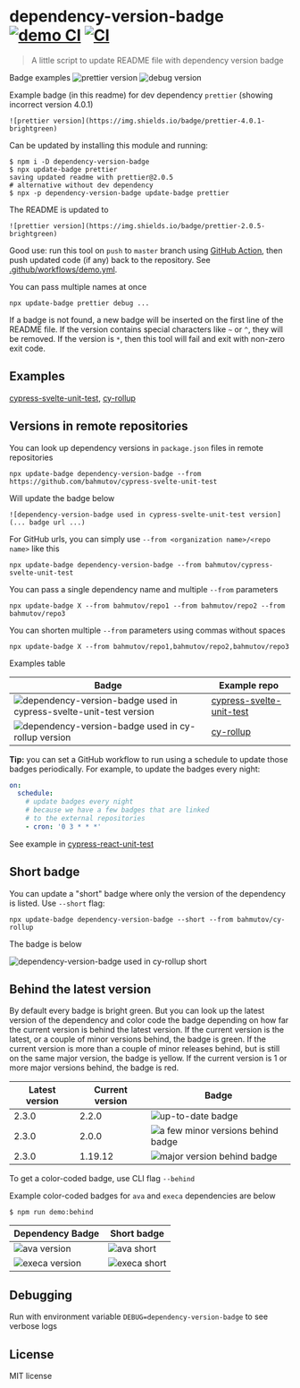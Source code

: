 # dependency-version-badge [![demo CI][demo image]][demo url] [![CI][ci image]][ci url]

> A little script to update README file with dependency version badge

Badge examples ![prettier version](https://img.shields.io/badge/prettier-2.0.5-brightgreen) ![debug version](https://img.shields.io/badge/debug-4.1.1-brightgreen)

Example badge (in this readme) for dev dependency `prettier` (showing incorrect version 4.0.1)

    ![prettier version](https://img.shields.io/badge/prettier-4.0.1-brightgreen)

Can be updated by installing this module and running:

```shell
$ npm i -D dependency-version-badge
$ npx update-badge prettier
saving updated readme with prettier@2.0.5
# alternative without dev dependency
$ npx -p dependency-version-badge update-badge prettier
```

The README is updated to

    ![prettier version](https://img.shields.io/badge/prettier-2.0.5-brightgreen)

Good use: run this tool on `push` to `master` branch using [GitHub Action](https://glebbahmutov.com/blog/trying-github-actions/), then push updated code (if any) back to the repository. See [.github/workflows/demo.yml](.github/workflows/demo.yml).

You can pass multiple names at once

```shell
npx update-badge prettier debug ...
```

If a badge is not found, a new badge will be inserted on the first line of the README file. If the version contains special characters like `~` or `^`, they will be removed. If the version is `*`, then this tool will fail and exit with non-zero exit code.

## Examples

[cypress-svelte-unit-test](https://github.com/bahmutov/cypress-svelte-unit-test), [cy-rollup](https://github.com/bahmutov/cy-rollup)

## Versions in remote repositories

You can look up dependency versions in `package.json` files in remote repositories

```
npx update-badge dependency-version-badge --from https://github.com/bahmutov/cypress-svelte-unit-test
```

Will update the badge below

```
![dependency-version-badge used in cypress-svelte-unit-test version](... badge url ...)
```

For GitHub urls, you can simply use `--from <organization name>/<repo name>` like this

```
npx update-badge dependency-version-badge --from bahmutov/cypress-svelte-unit-test
```

You can pass a single dependency name and multiple `--from` parameters

```
npx update-badge X --from bahmutov/repo1 --from bahmutov/repo2 --from bahmutov/repo3
```

You can shorten multiple `--from` parameters using commas without spaces

```
npx update-badge X --from bahmutov/repo1,bahmutov/repo2,bahmutov/repo3
```

Examples table

<!-- prettier-ignore-start -->
Badge | Example repo
--- | ---
![dependency-version-badge used in cypress-svelte-unit-test version](https://img.shields.io/badge/dependency--version--badge-1.7.0-brightgreen) | [cypress-svelte-unit-test](https://github.com/bahmutov/cypress-svelte-unit-test)
![dependency-version-badge used in cy-rollup version](https://img.shields.io/badge/dependency--version--badge-1.2.0-brightgreen) | [cy-rollup](https://github.com/bahmutov/cy-rollup)
<!-- prettier-ignore-end -->

**Tip:** you can set a GitHub workflow to run using a schedule to update those badges periodically. For example, to update the badges every night:

```yml
on:
  schedule:
    # update badges every night
    # because we have a few badges that are linked
    # to the external repositories
    - cron: '0 3 * * *'
```

See example in [cypress-react-unit-test](https://github.com/bahmutov/cypress-react-unit-test#external-examples)

## Short badge

You can update a "short" badge where only the version of the dependency is listed. Use `--short` flag:

```shell
npx update-badge dependency-version-badge --short --from bahmutov/cy-rollup
```

The badge is below

![dependency-version-badge used in cy-rollup short](https://img.shields.io/badge/1.2.0-brightgreen)

## Behind the latest version

By default every badge is bright green. But you can look up the latest version of the dependency and color code the badge depending on how far the current version is behind the latest version. If the current version is the latest, or a couple of minor versions behind, the badge is green. If the current version is more than a couple of minor releases behind, but is still on the same major version, the badge is yellow. If the current version is 1 or more major versions behind, the badge is red.

<!-- prettier-ignore-start -->
Latest version | Current version | Badge
--- | --- | ---
2.3.0 | 2.2.0 | ![up-to-date badge](https://img.shields.io/badge/2.2.0-brightgreen)
2.3.0 | 2.0.0 | ![a few minor versions behind badge](https://img.shields.io/badge/2.0.0-yellow)
2.3.0 | 1.19.12 | ![major version behind badge](https://img.shields.io/badge/1.19.12-red)
<!-- prettier-ignore-end -->

To get a color-coded badge, use CLI flag `--behind`

Example color-coded badges for `ava` and `execa` dependencies are below

```shell
$ npm run demo:behind
```

<!-- prettier-ignore-start -->
Dependency Badge | Short badge
--- | ---
![ava version](https://img.shields.io/badge/ava-3.13.0-brightgreen) | ![ava short](https://img.shields.io/badge/3.13.0-brightgreen)
![execa version](https://img.shields.io/badge/execa-4.0.3-brightgreen) | ![execa short](https://img.shields.io/badge/4.0.3-brightgreen)
<!-- prettier-ignore-end -->

## Debugging

Run with environment variable `DEBUG=dependency-version-badge` to see verbose logs

## License

MIT license

[demo image]: https://github.com/bahmutov/dependency-version-badge/workflows/Demo/badge.svg?branch=master
[demo url]: https://github.com/bahmutov/dependency-version-badge/actions
[ci image]: https://github.com/bahmutov/dependency-version-badge/workflows/ci/badge.svg?branch=master
[ci url]: https://github.com/bahmutov/dependency-version-badge/actions
